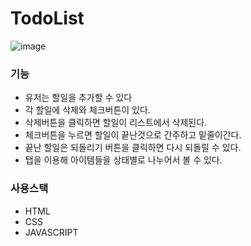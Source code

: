 # TodoList

![image](https://github.com/qwa1822/TodoList/assets/58835205/d96a470b-d453-46e9-9e8c-6fcb4d04a4b0)



### 기능
- 유저는 할일을 추가할 수 있다
- 각 할일에 삭제와 체크버튼이 있다.
- 삭제버튼을 클릭하면 할일이 리스트에서 삭제된다.
- 체크버튼을 누르면 할일이 끝난것으로 간주하고 밑줄이간다.
- 끝난 할일은 되돌리기 버튼을 클릭하면 다시 되돌릴 수 있다.
- 탭을 이용해 아이템들을 상태별로 나누어서 볼 수 있다.


### 사용스택
-  HTML
-  CSS
-  JAVASCRIPT
